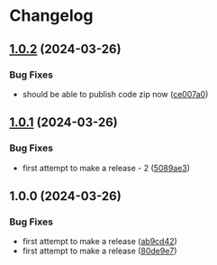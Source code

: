 # Changelog

## [1.0.2](https://github.com/templ-project/node-babel/compare/v1.0.1...v1.0.2) (2024-03-26)


### Bug Fixes

* should be able to publish code zip now ([ce007a0](https://github.com/templ-project/node-babel/commit/ce007a0c8f5cf45eab95312dc9fa3a377e3c465c))

## [1.0.1](https://github.com/templ-project/node-babel/compare/1.0.0...v1.0.1) (2024-03-26)


### Bug Fixes

* first attempt to make a release - 2 ([5089ae3](https://github.com/templ-project/node-babel/commit/5089ae3156cb1033a0cd7566a77cb9efa003aeb2))

## 1.0.0 (2024-03-26)


### Bug Fixes

* first attempt to make a release ([ab9cd42](https://github.com/templ-project/node-babel/commit/ab9cd42711e905dfed741de03e3322e711e930cb))
* first attempt to make a release ([80de9e7](https://github.com/templ-project/node-babel/commit/80de9e760bc6c95817b7e92a70e3ef62f1b62f06))
